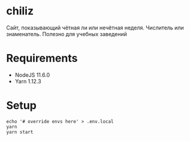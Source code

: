 # chiliz
Сайт, показывающий чётная ли или нечётная неделя. Числитель или знаменатель. Полезно для учебных заведений

# Requirements

* NodeJS 11.6.0
* Yarn 1.12.3

# Setup

```
echo '# override envs here' > .env.local
yarn
yarn start
```
